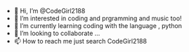 - 👋 Hi, I’m @CodeGirl2188
- 👀 I’m interested in coding and prgramming and music too!
- 🌱 I’m currently learning coding with the language , python
- 💞️ I’m looking to collaborate ...
- 📫 How to reach me just search CodeGirl2188

<!---
CodeGirl2188/CodeGirl2188 is a ✨ special ✨ repository because its `README.md` (this file) appears on your GitHub profile.
You can click the Preview link to take a look at your changes.
--->
